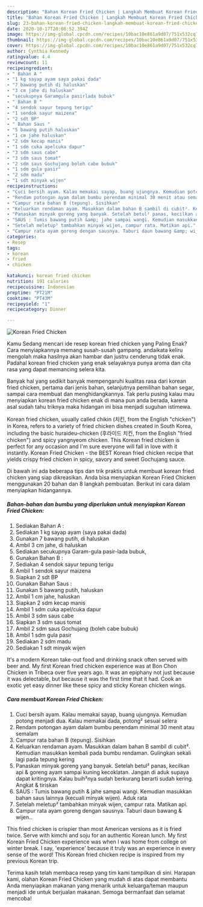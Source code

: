 ```yaml
---
description: "Bahan Korean Fried Chicken | Langkah Membuat Korean Fried Chicken Yang Enak Dan Lezat"
title: "Bahan Korean Fried Chicken | Langkah Membuat Korean Fried Chicken Yang Enak Dan Lezat"
slug: 23-bahan-korean-fried-chicken-langkah-membuat-korean-fried-chicken-yang-enak-dan-lezat
date: 2020-10-17T20:08:52.394Z
image: https://img-global.cpcdn.com/recipes/10bac10e861a9d07/751x532cq70/korean-fried-chicken-foto-resep-utama.jpg
thumbnail: https://img-global.cpcdn.com/recipes/10bac10e861a9d07/751x532cq70/korean-fried-chicken-foto-resep-utama.jpg
cover: https://img-global.cpcdn.com/recipes/10bac10e861a9d07/751x532cq70/korean-fried-chicken-foto-resep-utama.jpg
author: Cynthia Kennedy
ratingvalue: 4.4
reviewcount: 11
recipeingredient:
- " Bahan A "
- "1 kg sayap ayam saya pakai dada"
- "7 bawang putih di haluskan"
- "3 cm jahe di haluskan"
- "secukupnya Garamgula pasirlada bubuk"
- " Bahan B "
- "4 sendok sayur tepung terigu"
- "1 sendok sayur maizena"
- "2 sdt BP"
- " Bahan Saus "
- "5 bawang putih haluskan"
- "1 cm jahe haluskan"
- "2 sdm kecap manis"
- "1 sdm cuka apelcuka dapur"
- "3 sdm saus cabe"
- "3 sdm saus tomat"
- "2 sdm saus Gochujang boleh cabe bubuk"
- "1 sdm gula pasir"
- "2 sdm madu"
- "1 sdt minyak wijen"
recipeinstructions:
- "Cuci bersih ayam. Kalau memakai sayap, buang ujungnya. Kemudian potong menjadi dua. Kalau memakai dada, potong² sesuai selera"
- "Rendam potongan ayam dalam bumbu perendam minimal 30 menit atau semalam"
- "Campur rata bahan B (tepung). Sisihkan"
- "Keluarkan rendaman ayam. Masukkan dalam bahan B sambil di cubit². Kemudian masukkan kembali pada bumbu rendaman. Gulingkan sekali lagi pada tepung kering"
- "Panaskan minyak goreng yang banyak. Setelah betul² panas, kecilkan api &amp; goreng ayam sampai kuning kecoklatan. Jangan di aduk supaya dapat kritingnya. Kalau buih²nya sudah berkurang berarti sudah kering. Angkat &amp; tiriskan"
- "SAUS : Tumis bawang putih &amp; jahe sampai wangi. Kemudian masukkan bahan saus lainnya (kecuali minyak wijen). Aduk rata"
- "Setelah meletup² tambahkan minyak wijen, campur rata. Matikan api."
- "Campur rata ayam goreng dengan sausnya. Taburi daun bawang &amp; wijen.."
categories:
- Resep
tags:
- korean
- fried
- chicken

katakunci: korean fried chicken 
nutrition: 191 calories
recipecuisine: Indonesian
preptime: "PT21M"
cooktime: "PT43M"
recipeyield: "1"
recipecategory: Dinner

---
```



![Korean Fried Chicken](https://img-global.cpcdn.com/recipes/10bac10e861a9d07/751x532cq70/korean-fried-chicken-foto-resep-utama.jpg)

Kamu Sedang mencari ide resep korean fried chicken yang Paling Enak? Cara menyiapkannya memang susah-susah gampang. andaikata keliru mengolah maka hasilnya akan hambar dan justru cenderung tidak enak. Padahal korean fried chicken yang enak selayaknya punya aroma dan cita rasa yang dapat memancing selera kita.

Banyak hal yang sedikit banyak mempengaruhi kualitas rasa dari korean fried chicken, pertama dari jenis bahan, selanjutnya pemilihan bahan segar, sampai cara membuat dan menghidangkannya. Tak perlu pusing kalau mau menyiapkan korean fried chicken enak di mana pun anda berada, karena asal sudah tahu triknya maka hidangan ini bisa menjadi suguhan istimewa.

Korean fried chicken, usually called chikin (치킨, from the English &#34;chicken&#34;) in Korea, refers to a variety of fried chicken dishes created in South Korea, including the basic huraideu-chicken (후라이드 치킨, from the English &#34;fried chicken&#34;) and spicy yangnyeom chicken. This Korean fried chicken is perfect for any occasion and I&#39;m sure everyone will fall in love with it instantly. Korean Fried Chicken - the BEST Korean fried chicken recipe that yields crispy fried chicken in spicy, savory and sweet Gochujang sauce.


Di bawah ini ada beberapa tips dan trik praktis untuk membuat korean fried chicken yang siap dikreasikan. Anda bisa menyiapkan Korean Fried Chicken menggunakan 20 bahan dan 8 langkah pembuatan. Berikut ini cara dalam menyiapkan hidangannya.

<!--inarticleads1-->

##### Bahan-bahan dan bumbu yang diperlukan untuk menyiapkan Korean Fried Chicken:

1. Sediakan  Bahan A :
1. Sediakan 1 kg sayap ayam (saya pakai dada)
1. Gunakan 7 bawang putih, di haluskan
1. Ambil 3 cm jahe, di haluskan
1. Sediakan secukupnya Garam-gula pasir-lada bubuk,
1. Gunakan  Bahan B :
1. Sediakan 4 sendok sayur tepung terigu
1. Ambil 1 sendok sayur maizena
1. Siapkan 2 sdt BP
1. Gunakan  Bahan Saus :
1. Gunakan 5 bawang putih, haluskan
1. Ambil 1 cm jahe, haluskan
1. Siapkan 2 sdm kecap manis
1. Ambil 1 sdm cuka apel/cuka dapur
1. Ambil 3 sdm saus cabe
1. Siapkan 3 sdm saus tomat
1. Ambil 2 sdm saus Gochujang (boleh cabe bubuk)
1. Ambil 1 sdm gula pasir
1. Sediakan 2 sdm madu
1. Sediakan 1 sdt minyak wijen


It&#39;s a modern Korean take-out food and drinking snack often served with beer and. My first Korean fried chicken experience was at Bon Chon Chicken in Tribeca over five years ago. It was an epiphany not just because it was delectable, but because it was the first time that it had. Cook an exotic yet easy dinner like these spicy and sticky Korean chicken wings. 

<!--inarticleads2-->

##### Cara membuat Korean Fried Chicken:

1. Cuci bersih ayam. Kalau memakai sayap, buang ujungnya. Kemudian potong menjadi dua. Kalau memakai dada, potong² sesuai selera
1. Rendam potongan ayam dalam bumbu perendam minimal 30 menit atau semalam
1. Campur rata bahan B (tepung). Sisihkan
1. Keluarkan rendaman ayam. Masukkan dalam bahan B sambil di cubit². Kemudian masukkan kembali pada bumbu rendaman. Gulingkan sekali lagi pada tepung kering
1. Panaskan minyak goreng yang banyak. Setelah betul² panas, kecilkan api &amp; goreng ayam sampai kuning kecoklatan. Jangan di aduk supaya dapat kritingnya. Kalau buih²nya sudah berkurang berarti sudah kering. Angkat &amp; tiriskan
1. SAUS : Tumis bawang putih &amp; jahe sampai wangi. Kemudian masukkan bahan saus lainnya (kecuali minyak wijen). Aduk rata
1. Setelah meletup² tambahkan minyak wijen, campur rata. Matikan api.
1. Campur rata ayam goreng dengan sausnya. Taburi daun bawang &amp; wijen..


This fried chicken is crispier than most American versions as it is fried twice. Serve with kimchi and soju for an authentic Korean lunch. My first Korean Fried Chicken experience was when I was home from college on winter break. I say, &#39;experience&#39; because it truly was an experience in every sense of the word! This Korean fried chicken recipe is inspired from my previous Korean trip. 

Terima kasih telah membaca resep yang tim kami tampilkan di sini. Harapan kami, olahan Korean Fried Chicken yang mudah di atas dapat membantu Anda menyiapkan makanan yang menarik untuk keluarga/teman maupun menjadi ide untuk berjualan makanan. Semoga bermanfaat dan selamat mencoba!
